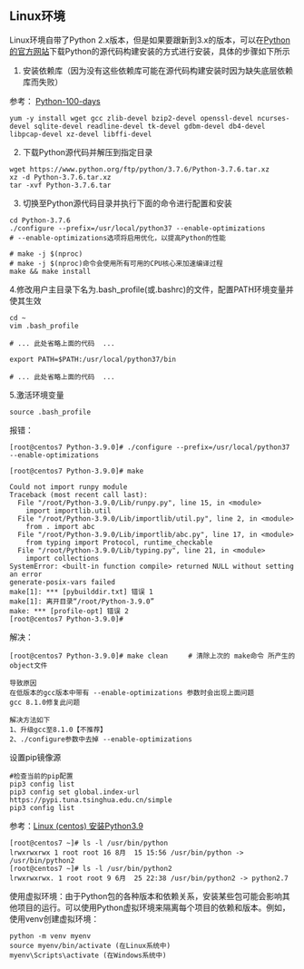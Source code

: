 

## Linux环境
Linux环境自带了Python 2.x版本，但是如果要跟新到3.x的版本，可以在[Python的官方网站](https://www.python.org)下载Python的源代码构建安装的方式进行安装，具体的步骤如下所示

1. 安装依赖库（因为没有这些依赖库可能在源代码构建安装时因为缺失底层依赖库而失败）

参考：
[Python-100-days](https://github.com/jackfrued/Python-100-Days/blob/master/Day01-15/01.%E5%88%9D%E8%AF%86Python.md)

```shell
yum -y install wget gcc zlib-devel bzip2-devel openssl-devel ncurses-devel sqlite-devel readline-devel tk-devel gdbm-devel db4-devel libpcap-devel xz-devel libffi-devel
```

2. 下载Python源代码并解压到指定目录

```shell
wget https://www.python.org/ftp/python/3.7.6/Python-3.7.6.tar.xz
xz -d Python-3.7.6.tar.xz
tar -xvf Python-3.7.6.tar
```

3. 切换至Python源代码目录并执行下面的命令进行配置和安装

```shell
cd Python-3.7.6
./configure --prefix=/usr/local/python37 --enable-optimizations
# --enable-optimizations选项将启用优化，以提高Python的性能

# make -j $(nproc)
# make -j $(nproc)命令会使用所有可用的CPU核心来加速编译过程
make && make install
```





4.修改用户主目录下名为.bash_profile(或.bashrc)的文件，配置PATH环境变量并使其生效

```shell
cd ~
vim .bash_profile
```

```shell
# ... 此处省略上面的代码  ...

export PATH=$PATH:/usr/local/python37/bin

# ... 此处省略上面的代码  ...
```

5.激活环境变量

```Shell
source .bash_profile
```




报错：
```shell
[root@centos7 Python-3.9.0]# ./configure --prefix=/usr/local/python37 --enable-optimizations

[root@centos7 Python-3.9.0]# make

Could not import runpy module
Traceback (most recent call last):
  File "/root/Python-3.9.0/Lib/runpy.py", line 15, in <module>
    import importlib.util
  File "/root/Python-3.9.0/Lib/importlib/util.py", line 2, in <module>
    from . import abc
  File "/root/Python-3.9.0/Lib/importlib/abc.py", line 17, in <module>
    from typing import Protocol, runtime_checkable
  File "/root/Python-3.9.0/Lib/typing.py", line 21, in <module>
    import collections
SystemError: <built-in function compile> returned NULL without setting an error
generate-posix-vars failed
make[1]: *** [pybuilddir.txt] 错误 1
make[1]: 离开目录“/root/Python-3.9.0”
make: *** [profile-opt] 错误 2
[root@centos7 Python-3.9.0]# 

```


解决：

```shell
[root@centos7 Python-3.9.0]# make clean     # 清除上次的 make命令 所产生的object文件

导致原因
在低版本的gcc版本中带有 --enable-optimizations 参数时会出现上面问题
gcc 8.1.0修复此问题

解决方法如下
1、升级gcc至8.1.0【不推荐】
2、./configure参数中去掉 --enable-optimizations
```



设置pip镜像源

```shell
#检查当前的pip配置
pip3 config list
pip3 config set global.index-url https://pypi.tuna.tsinghua.edu.cn/simple
pip3 config list
```
参考：[Linux (centos) 安装Python3.9](https://blog.csdn.net/rock1112uhhgg/article/details/131938042)






```shell
[root@centos7 ~]# ls -l /usr/bin/python
lrwxrwxrwx 1 root root 16 8月  15 15:56 /usr/bin/python -> /usr/bin/python2
[root@centos7 ~]# ls -l /usr/bin/python2
lrwxrwxrwx. 1 root root 9 6月  25 22:38 /usr/bin/python2 -> python2.7
```




使用虚拟环境：由于Python包的各种版本和依赖关系，安装某些包可能会影响其他项目的运行。可以使用Python虚拟环境来隔离每个项目的依赖和版本。例如，使用venv创建虚拟环境：

```shell
python -m venv myenv
source myenv/bin/activate (在Linux系统中)
myenv\Scripts\activate (在Windows系统中)
```
